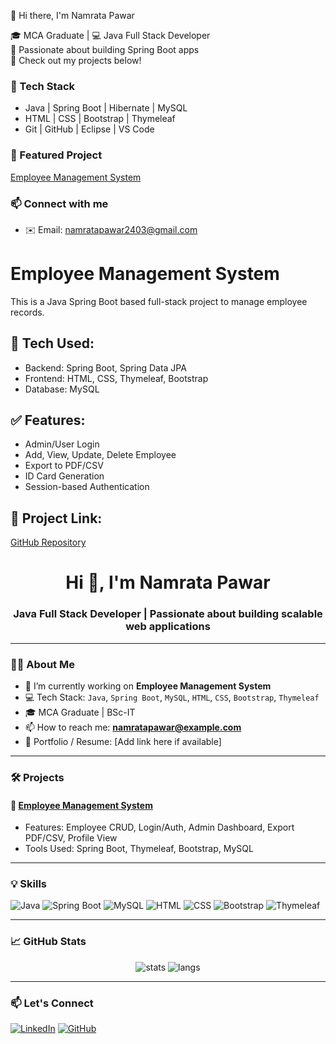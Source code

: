  👋 Hi there, I'm Namrata Pawar

🎓 MCA Graduate | 💻 Java Full Stack Developer  
🚀 Passionate about building Spring Boot apps  
📂 Check out my projects below!

### 🔧 Tech Stack
- Java | Spring Boot | Hibernate | MySQL
- HTML | CSS | Bootstrap | Thymeleaf
- Git | GitHub | Eclipse | VS Code

### 📌 Featured Project
[Employee Management System](https://github.com/namrata614/Employee-Management)

### 📫 Connect with me
- ✉️ Email: namratapawar2403@gmail.com



# Employee Management System

This is a Java Spring Boot based full-stack project to manage employee records.

## 🔧 Tech Used:
- Backend: Spring Boot, Spring Data JPA
- Frontend: HTML, CSS, Thymeleaf, Bootstrap
- Database: MySQL

## ✅ Features:
- Admin/User Login
- Add, View, Update, Delete Employee
- Export to PDF/CSV
- ID Card Generation
- Session-based Authentication

## 🔗 Project Link:
[GitHub Repository](https://github.com/namrata614/Employee-Management)







<h1 align="center">Hi 👋, I'm Namrata Pawar</h1>
<h3 align="center">Java Full Stack Developer | Passionate about building scalable web applications</h3>

---

### 👩‍💻 About Me

- 🌱 I’m currently working on **Employee Management System**  
- 💻 Tech Stack: `Java`, `Spring Boot`, `MySQL`, `HTML`, `CSS`, `Bootstrap`, `Thymeleaf`  
- 🎓 MCA Graduate | BSc-IT  
- 📫 How to reach me: **namratapawar@example.com**  
- 🔗 Portfolio / Resume: [Add link here if available]

---

### 🛠️ Projects

#### 🚀 [Employee Management System](https://github.com/namrata614/EmployeeManagementSystem)  
- Features: Employee CRUD, Login/Auth, Admin Dashboard, Export PDF/CSV, Profile View  
- Tools Used: Spring Boot, Thymeleaf, Bootstrap, MySQL

---

### 💡 Skills

![Java](https://img.shields.io/badge/Java-ED8B00?style=for-the-badge&logo=java&logoColor=white)
![Spring Boot](https://img.shields.io/badge/Spring_Boot-6DB33F?style=for-the-badge&logo=spring-boot&logoColor=white)
![MySQL](https://img.shields.io/badge/MySQL-00758F?style=for-the-badge&logo=mysql&logoColor=white)
![HTML](https://img.shields.io/badge/HTML5-e34c26?style=for-the-badge&logo=html5&logoColor=white)
![CSS](https://img.shields.io/badge/CSS3-264de4?style=for-the-badge&logo=css3&logoColor=white)
![Bootstrap](https://img.shields.io/badge/Bootstrap-563d7c?style=for-the-badge&logo=bootstrap&logoColor=white)
![Thymeleaf](https://img.shields.io/badge/Thymeleaf-darkgreen?style=for-the-badge&logo=thymeleaf&logoColor=white)

---

### 📈 GitHub Stats

<p align="center">
  <img src="https://github-readme-stats.vercel.app/api?username=namrata614&show_icons=true&theme=radical" alt="stats" />
  <img src="https://github-readme-stats.vercel.app/api/top-langs/?username=namrata614&layout=compact&theme=radical" alt="langs" />
</p>

---

### 📫 Let's Connect

[![LinkedIn](https://img.shields.io/badge/LinkedIn-blue?style=for-the-badge&logo=linkedin&logoColor=white)](https://linkedin.com/in/namratapawar)
[![GitHub](https://img.shields.io/badge/GitHub-000?style=for-the-badge&logo=github&logoColor=white)](https://github.com/namrata614)
